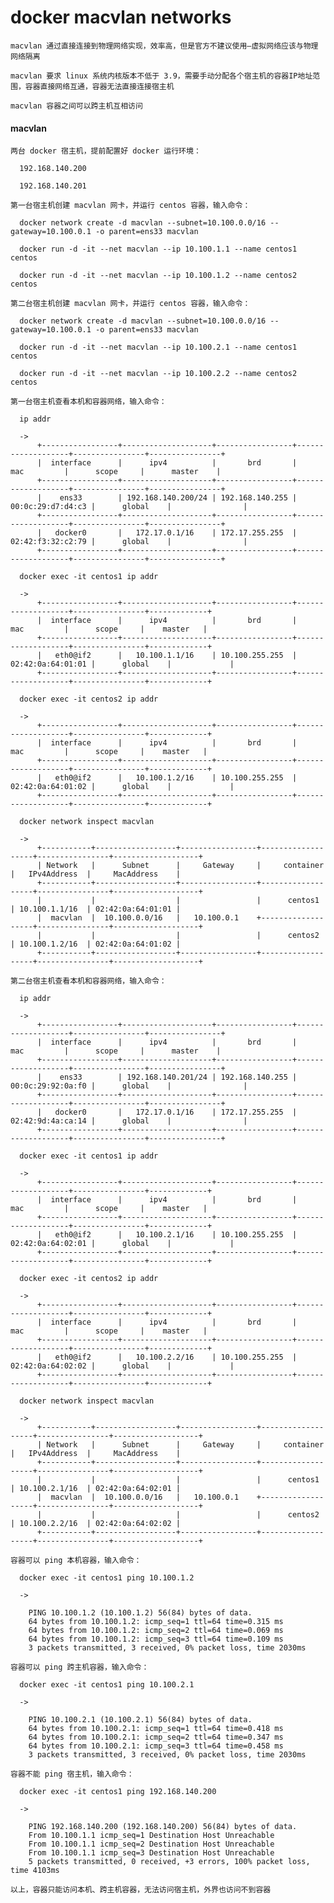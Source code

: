 
# docker macvlan networks

    macvlan 通过直接连接到物理网络实现，效率高，但是官方不建议使用—虚拟网络应该与物理网络隔离

    macvlan 要求 linux 系统内核版本不低于 3.9，需要手动分配各个宿主机的容器IP地址范围，容器直接网络互通，容器无法直接连接宿主机

    macvlan 容器之间可以跨主机互相访问

#### macvlan

    两台 docker 宿主机，提前配置好 docker 运行环境：

      192.168.140.200

      192.168.140.201

    第一台宿主机创建 macvlan 网卡，并运行 centos 容器，输入命令：

      docker network create -d macvlan --subnet=10.100.0.0/16 --gateway=10.100.0.1 -o parent=ens33 macvlan

      docker run -d -it --net macvlan --ip 10.100.1.1 --name centos1 centos

      docker run -d -it --net macvlan --ip 10.100.1.2 --name centos2 centos

    第二台宿主机创建 macvlan 网卡，并运行 centos 容器，输入命令：

      docker network create -d macvlan --subnet=10.100.0.0/16 --gateway=10.100.0.1 -o parent=ens33 macvlan

      docker run -d -it --net macvlan --ip 10.100.2.1 --name centos1 centos

      docker run -d -it --net macvlan --ip 10.100.2.2 --name centos2 centos

    第一台宿主机查看本机和容器网络，输入命令：

      ip addr

      ->
          +-----------------+--------------------+-----------------+-------------------+----------------+----------------+
          |  interface      |      ipv4          |       brd       |       mac         |      scope     |      master    |
          +-----------------+--------------------+-----------------+-------------------+----------------+----------------+
          |    ens33        | 192.168.140.200/24 | 192.168.140.255 | 00:0c:29:d7:d4:c3 |      global    |                |
          +-----------------+--------------------+-----------------+-------------------+----------------+----------------+
          |   docker0       |   172.17.0.1/16    | 172.17.255.255  | 02:42:f3:32:c2:79 |      global    |                |
          +-----------------+--------------------+-----------------+-------------------+----------------+----------------+

      docker exec -it centos1 ip addr

      ->
          +-----------------+--------------------+-----------------+-------------------+----------------+-------------+
          |  interface      |      ipv4          |       brd       |       mac         |      scope     |    master   |
          +-----------------+--------------------+-----------------+-------------------+----------------+-------------+
          |   eth0@if2      |   10.100.1.1/16    | 10.100.255.255  | 02:42:0a:64:01:01 |      global    |             |
          +-----------------+--------------------+-----------------+-------------------+----------------+-------------+

      docker exec -it centos2 ip addr

      ->
          +-----------------+--------------------+-----------------+-------------------+----------------+-------------+
          |  interface      |      ipv4          |       brd       |       mac         |      scope     |    master   |
          +-----------------+--------------------+-----------------+-------------------+----------------+-------------+
          |   eth0@if2      |   10.100.1.2/16    | 10.100.255.255  | 02:42:0a:64:01:02 |      global    |             |
          +-----------------+--------------------+-----------------+-------------------+----------------+-------------+

      docker network inspect macvlan

      ->
          +-----------+------------------+-----------------+-------------------+----------------+-------------------+
          | Network   |      Subnet      |     Gateway     |     container     |   IPv4Address  |     MacAddress    |
          +-----------+------------------+-----------------+-------------------+----------------+-------------------+
          |           |                  |                 |      centos1      | 10.100.1.1/16  | 02:42:0a:64:01:01 |
          |  macvlan  |  10.100.0.0/16   |   10.100.0.1    +-------------------+----------------+-------------------+
          |           |                  |                 |      centos2      | 10.100.1.2/16  | 02:42:0a:64:01:02 |
          +-----------+------------------+-----------------+-------------------+----------------+-------------------+

    第二台宿主机查看本机和容器网络，输入命令：

      ip addr

      ->
          +-----------------+--------------------+-----------------+-------------------+----------------+----------------+
          |  interface      |      ipv4          |       brd       |       mac         |      scope     |      master    |
          +-----------------+--------------------+-----------------+-------------------+----------------+----------------+
          |    ens33        | 192.168.140.201/24 | 192.168.140.255 | 00:0c:29:92:0a:f0 |      global    |                |
          +-----------------+--------------------+-----------------+-------------------+----------------+----------------+
          |   docker0       |   172.17.0.1/16    | 172.17.255.255  | 02:42:9d:4a:ca:14 |      global    |                |
          +-----------------+--------------------+-----------------+-------------------+----------------+----------------+

      docker exec -it centos1 ip addr

      ->
          +-----------------+--------------------+-----------------+-------------------+----------------+-------------+
          |  interface      |      ipv4          |       brd       |       mac         |      scope     |    master   |
          +-----------------+--------------------+-----------------+-------------------+----------------+-------------+
          |   eth0@if2      |   10.100.2.1/16    | 10.100.255.255  | 02:42:0a:64:02:01 |      global    |             |
          +-----------------+--------------------+-----------------+-------------------+----------------+-------------+

      docker exec -it centos2 ip addr

      ->
          +-----------------+--------------------+-----------------+-------------------+----------------+-------------+
          |  interface      |      ipv4          |       brd       |       mac         |      scope     |    master   |
          +-----------------+--------------------+-----------------+-------------------+----------------+-------------+
          |   eth0@if2      |   10.100.2.2/16    | 10.100.255.255  | 02:42:0a:64:02:02 |      global    |             |
          +-----------------+--------------------+-----------------+-------------------+----------------+-------------+

      docker network inspect macvlan

      ->
          +-----------+------------------+-----------------+-------------------+----------------+-------------------+
          | Network   |      Subnet      |     Gateway     |     container     |   IPv4Address  |     MacAddress    |
          +-----------+------------------+-----------------+-------------------+----------------+-------------------+
          |           |                  |                 |      centos1      | 10.100.2.1/16  | 02:42:0a:64:02:01 |
          |  macvlan  |  10.100.0.0/16   |   10.100.0.1    +-------------------+----------------+-------------------+
          |           |                  |                 |      centos2      | 10.100.2.2/16  | 02:42:0a:64:02:02 |
          +-----------+------------------+-----------------+-------------------+----------------+-------------------+

    容器可以 ping 本机容器，输入命令：

      docker exec -it centos1 ping 10.100.1.2

      ->

        PING 10.100.1.2 (10.100.1.2) 56(84) bytes of data.
        64 bytes from 10.100.1.2: icmp_seq=1 ttl=64 time=0.315 ms
        64 bytes from 10.100.1.2: icmp_seq=2 ttl=64 time=0.069 ms
        64 bytes from 10.100.1.2: icmp_seq=3 ttl=64 time=0.109 ms
        3 packets transmitted, 3 received, 0% packet loss, time 2030ms

    容器可以 ping 跨主机容器，输入命令：

      docker exec -it centos1 ping 10.100.2.1

      ->

        PING 10.100.2.1 (10.100.2.1) 56(84) bytes of data.
        64 bytes from 10.100.2.1: icmp_seq=1 ttl=64 time=0.418 ms
        64 bytes from 10.100.2.1: icmp_seq=2 ttl=64 time=0.347 ms
        64 bytes from 10.100.2.1: icmp_seq=3 ttl=64 time=0.458 ms
        3 packets transmitted, 3 received, 0% packet loss, time 2030ms

    容器不能 ping 宿主机，输入命令：

      docker exec -it centos1 ping 192.168.140.200

      ->

        PING 192.168.140.200 (192.168.140.200) 56(84) bytes of data.
        From 10.100.1.1 icmp_seq=1 Destination Host Unreachable
        From 10.100.1.1 icmp_seq=2 Destination Host Unreachable
        From 10.100.1.1 icmp_seq=3 Destination Host Unreachable
        5 packets transmitted, 0 received, +3 errors, 100% packet loss, time 4103ms

    以上，容器只能访问本机、跨主机容器，无法访问宿主机，外界也访问不到容器
